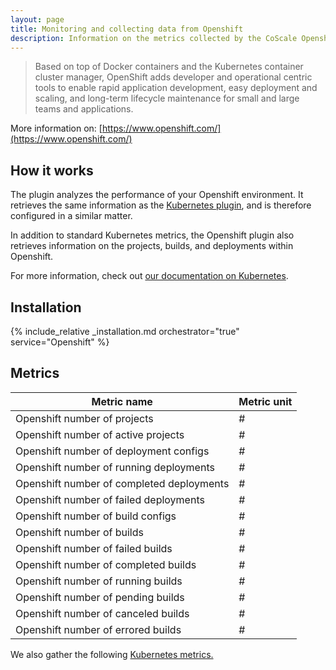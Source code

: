 ```yaml
---
layout: page
title: Monitoring and collecting data from Openshift
description: Information on the metrics collected by the CoScale Openshift plugin.
---
```


> Based on top of Docker containers and the Kubernetes container cluster manager, OpenShift adds developer and operational centric tools to enable rapid application development, easy deployment and scaling, and long-term lifecycle maintenance for small and large teams and applications.

More information on: [https://www.openshift.com/](https://www.openshift.com/)

## How it works

The plugin analyzes the performance of your Openshift environment. It retrieves the same information as the [Kubernetes plugin](/agent/plugins/kubernetes/), and is therefore configured in a similar matter.

In addition to standard Kubernetes metrics, the Openshift plugin also retrieves information on the projects, builds, and deployments within Openshift.

For more information, check out [our documentation on Kubernetes](/agent/plugins/kubernetes/).

## Installation

{% include_relative _installation.md orchestrator="true" service="Openshift" %}

## Metrics

| Metric name                               | Metric unit |
|-------------------------------------------|-------------|
| Openshift number of projects              | #           |
| Openshift number of active projects       | #           |
| Openshift number of deployment configs    | #           |
| Openshift number of running deployments   | #           |
| Openshift number of completed deployments | #           |
| Openshift number of failed deployments    | #           |
| Openshift number of build configs         | #           |
| Openshift number of builds                | #           |
| Openshift number of failed builds         | #           |
| Openshift number of completed builds      | #           |
| Openshift number of running builds        | #           |
| Openshift number of pending builds        | #           |
| Openshift number of canceled builds       | #           |
| Openshift number of errored builds        | #           |

We also gather the following <a href="{{ site.baseurl }}/agent/plugins/kubernetes">Kubernetes metrics.</a>
